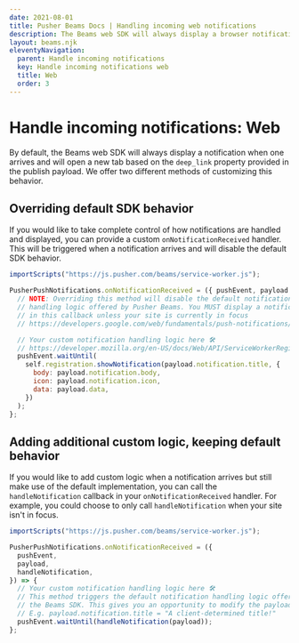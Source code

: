 ```yaml
---
date: 2021-08-01
title: Pusher Beams Docs | Handling incoming web notifications
description: The Beams web SDK will always display a browser notification when one arrives to the device and interaction will open a new tab based on the deep link provided.
layout: beams.njk
eleventyNavigation:
  parent: Handle incoming notifications
  key: Handle incoming notifications web
  title: Web
  order: 3
---
```


# Handle incoming notifications: Web

By default, the Beams web SDK will always display a notification when one arrives and will open a new tab based on the `deep_link` property provided in the publish payload. We offer two different methods of customizing this behavior.

## Overriding default SDK behavior

If you would like to take complete control of how notifications are handled and displayed, you can provide a custom `onNotificationReceived` handler. This will be triggered when a notification arrives and will disable the default SDK behavior.

```js
importScripts("https://js.pusher.com/beams/service-worker.js");

PusherPushNotifications.onNotificationReceived = ({ pushEvent, payload }) => {
  // NOTE: Overriding this method will disable the default notification
  // handling logic offered by Pusher Beams. You MUST display a notification
  // in this callback unless your site is currently in focus
  // https://developers.google.com/web/fundamentals/push-notifications/subscribing-a-user#uservisibleonly_options

  // Your custom notification handling logic here 🛠️
  // https://developer.mozilla.org/en-US/docs/Web/API/ServiceWorkerRegistration/showNotification
  pushEvent.waitUntil(
    self.registration.showNotification(payload.notification.title, {
      body: payload.notification.body,
      icon: payload.notification.icon,
      data: payload.data,
    })
  );
};
```

## Adding additional custom logic, keeping default behavior

If you would like to add custom logic when a notification arrives but still make use of the default implementation, you can call the `handleNotification` callback in your `onNotificationReceived` handler. For example, you could choose to only call `handleNotification` when your site isn't in focus.

```js
importScripts("https://js.pusher.com/beams/service-worker.js");

PusherPushNotifications.onNotificationReceived = ({
  pushEvent,
  payload,
  handleNotification,
}) => {
  // Your custom notification handling logic here 🛠️
  // This method triggers the default notification handling logic offered by
  // the Beams SDK. This gives you an opportunity to modify the payload.
  // E.g. payload.notification.title = "A client-determined title!"
  pushEvent.waitUntil(handleNotification(payload));
};
```
